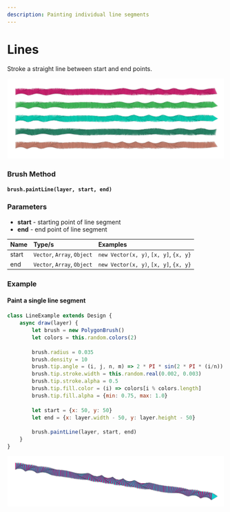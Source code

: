 ```yaml
---
description: Painting individual line segments
---
```


# Lines

Stroke a straight line between start and end points.

![](../../.gitbook/assets/a02e10.png)

### Brush Method

**`brush.paintLine(layer, start, end)`**

### Parameters

* **start** - starting point of line segment
* **end** - end point of line segment

| Name | Type/s | Examples |
| :--- | :--- | :--- |
| start | `Vector`, `Array`, `Object` | `new Vector(x, y)`, `[x, y]`, `{x, y}` |
| end | `Vector`, `Array`, `Object` | `new Vector(x, y)`, `[x, y]`, `{x, y}` |

### Example

#### Paint a single line segment

```javascript
class LineExample extends Design {
    async draw(layer) {
        let brush = new PolygonBrush()
        let colors = this.random.colors(2)
        
        brush.radius = 0.035
        brush.density = 10
        brush.tip.angle = (i, j, n, m) => 2 * PI * sin(2 * PI * (i/n))
        brush.tip.stroke.width = this.random.real(0.002, 0.003)
        brush.tip.stroke.alpha = 0.5
        brush.tip.fill.color = (i) => colors[i % colors.length]
        brush.tip.fill.alpha = {min: 0.75, max: 1.0}
        
        let start = {x: 50, y: 50}
        let end = {x: layer.width - 50, y: layer.height - 50}
        
        brush.paintLine(layer, start, end)
    }
}
```

![Example Output](../../.gitbook/assets/8dbf66.png)



